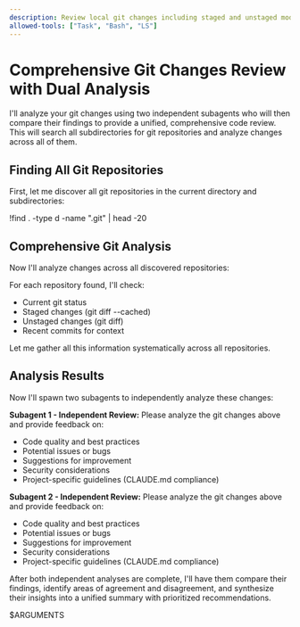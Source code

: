 ```yaml
---
description: Review local git changes including staged and unstaged modifications with code quality feedback across all git repos in subdirectories
allowed-tools: ["Task", "Bash", "LS"]
---
```


# Comprehensive Git Changes Review with Dual Analysis

I'll analyze your git changes using two independent subagents who will then compare their findings to provide a unified, comprehensive code review. This will search all subdirectories for git repositories and analyze changes across all of them.

## Finding All Git Repositories
First, let me discover all git repositories in the current directory and subdirectories:

!find . -type d -name ".git" | head -20

## Comprehensive Git Analysis
Now I'll analyze changes across all discovered repositories:

For each repository found, I'll check:
- Current git status
- Staged changes (git diff --cached)
- Unstaged changes (git diff)  
- Recent commits for context

Let me gather all this information systematically across all repositories.

## Analysis Results
Now I'll spawn two subagents to independently analyze these changes:

**Subagent 1 - Independent Review:**
Please analyze the git changes above and provide feedback on:
- Code quality and best practices
- Potential issues or bugs
- Suggestions for improvement
- Security considerations
- Project-specific guidelines (CLAUDE.md compliance)

**Subagent 2 - Independent Review:**
Please analyze the git changes above and provide feedback on:
- Code quality and best practices
- Potential issues or bugs
- Suggestions for improvement
- Security considerations
- Project-specific guidelines (CLAUDE.md compliance)

After both independent analyses are complete, I'll have them compare their findings, identify areas of agreement and disagreement, and synthesize their insights into a unified summary with prioritized recommendations.

$ARGUMENTS